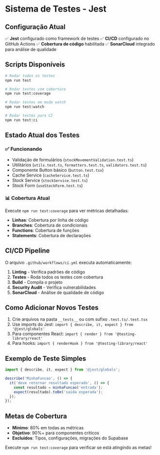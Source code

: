 # Sistema de Testes - Jest

## Configuração Atual

✅ **Jest** configurado como framework de testes
✅ **CI/CD** configurado no GitHub Actions
✅ **Cobertura de código** habilitada
✅ **SonarCloud** integrado para análise de qualidade

## Scripts Disponíveis

```bash
# Rodar todos os testes
npm run test

# Rodar testes com cobertura
npm run test:coverage

# Rodar testes em modo watch
npm run test:watch

# Rodar testes para CI
npm run test:ci
```

## Estado Atual dos Testes

### ✅ Funcionando
- Validação de formulários (`stockMovementValidation.test.ts`)
- Utilitários (`utils.test.ts`, `formatters.test.ts`, `validators.test.ts`)
- Componente Button básico (`button.test.tsx`)
- Cache Service (`cacheService.test.ts`)
- Stock Service (`stockService.test.ts`)
- Stock Form (`useStockForm.test.ts`)

### 📊 Cobertura Atual
Execute `npm run test:coverage` para ver métricas detalhadas:
- **Linhas**: Cobertura por linha de código
- **Branches**: Cobertura de condicionais
- **Functions**: Cobertura de funções
- **Statements**: Cobertura de declarações

## CI/CD Pipeline

O arquivo `.github/workflows/ci.yml` executa automaticamente:

1. **Linting** - Verifica padrões de código
2. **Testes** - Roda todos os testes com cobertura
3. **Build** - Compila o projeto
4. **Security Audit** - Verifica vulnerabilidades
5. **SonarCloud** - Análise de qualidade de código

## Como Adicionar Novos Testes

1. Crie arquivos na pasta `__tests__` ou com sufixo `.test.ts/.test.tsx`
2. Use imports do Jest: `import { describe, it, expect } from '@jest/globals'`
3. Para componentes React: `import { render } from '@testing-library/react'`
4. Para hooks: `import { renderHook } from '@testing-library/react'`

## Exemplo de Teste Simples

```typescript
import { describe, it, expect } from '@jest/globals';

describe('MinhaFuncao', () => {
  it('deve retornar resultado esperado', () => {
    const resultado = minhaFuncao('entrada');
    expect(resultado).toBe('saida esperada');
  });
});
```

## Metas de Cobertura

- **Mínimo**: 80% em todas as métricas
- **Objetivo**: 90%+ para componentes críticos
- **Excluídos**: Tipos, configurações, migrações do Supabase

Execute `npm run test:coverage` para verificar se está atingindo as metas!